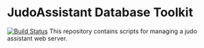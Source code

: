 JudoAssistant Database Toolkit
==============================
[![Build Status](https://ci.svendcs.com/api/badges/judoassistant/server-toolkit/status.svg)](https://ci.svendcs.com/judoassistant/docker)
This repository contains scripts for managing a judo assistant web server.
